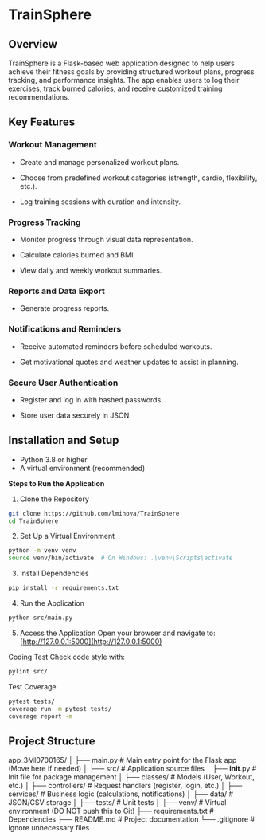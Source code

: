 # TrainSphere


## Overview
TrainSphere is a Flask-based web application designed to help users achieve their fitness goals by providing structured workout plans, progress tracking, and performance insights. The app enables users to log their exercises, track burned calories, and receive customized training recommendations.

## Key Features


### Workout Management
 
 -	Create and manage personalized workout plans.
 
 -	Choose from predefined workout categories (strength, cardio, flexibility, etc.).
 
 -	Log training sessions with duration and intensity.

### Progress Tracking

-	Monitor progress through visual data representation.

-	Calculate calories burned and BMI.

-	View daily and weekly workout summaries.


### Reports and Data Export

-	Generate progress reports.


### Notifications and Reminders

-	Receive automated reminders before scheduled workouts.

-	Get motivational quotes and weather updates to assist in planning.

### Secure User Authentication

- Register and log in with hashed passwords.

- Store user data securely in JSON

 
## Installation and Setup

- Python 3.8 or higher
- A virtual environment (recommended)

 **Steps to Run the Application**
 
 1. Clone the Repository
```bash
git clone https://github.com/lmihova/TrainSphere
cd TrainSphere
```
 2. Set Up a Virtual Environment
```bash
python -m venv venv
source venv/bin/activate  # On Windows: .\venv\Scripts\activate
```
 3. Install Dependencies
```bash
pip install -r requirements.txt
```
 4. Run the Application
```bash
python src/main.py
```
 5. Access the Application
Open your browser and navigate to:  
[http://127.0.0.1:5000](http://127.0.0.1:5000)



 Coding Test
Check code style with:
```bash
pylint src/
```
Test Coverage
```bash
pytest tests/
coverage run -m pytest tests/
coverage report -m
```

## Project Structure 

app_3MI0700165/
│
├── main.py               # Main entry point for the Flask app (Move here if needed)
│
├── src/                  # Application source files
│   ├── __init__.py       # Init file for package management
│   ├── classes/          # Models (User, Workout, etc.)
│   ├── controllers/      # Request handlers (register, login, etc.)
│   ├── services/         # Business logic (calculations, notifications)
│   ├── data/             # JSON/CSV storage
│   ├── tests/            # Unit tests
│
├── venv/                 # Virtual environment (DO NOT push this to Git)
├── requirements.txt      # Dependencies
├── README.md             # Project documentation
└── .gitignore            # Ignore unnecessary files



